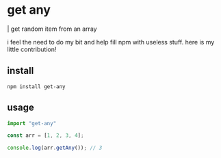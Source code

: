 # get any

| get random item from an array

i feel the need to do my bit and help fill npm with useless stuff. here is my little contribution!

## install

``npm install get-any``

## usage

```js
import "get-any"

const arr = [1, 2, 3, 4];

console.log(arr.getAny()); // 3
```